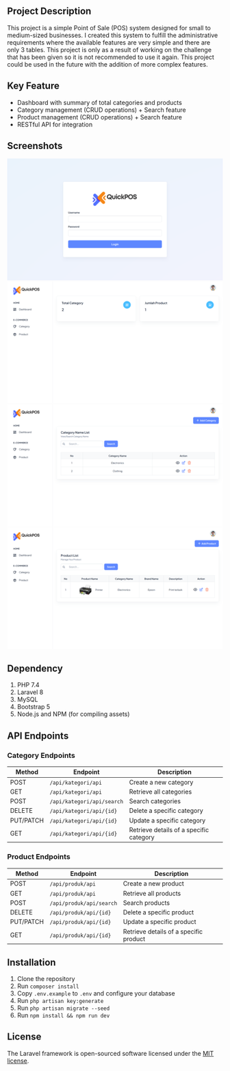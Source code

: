 ## Project Description

This project is a simple Point of Sale (POS) system designed for small to medium-sized businesses. I created this system to fulfill the administrative requirements where the available features are very simple and there are only 3 tables. This project is only as a result of working on the challenge that has been given so it is not recommended to use it again. This project could be used in the future with the addition of more complex features.

## Key Feature
- Dashboard with summary of total categories and products
- Category management (CRUD operations) + Search feature
- Product management (CRUD operations) + Search feature
- RESTful API for integration

<!-- ## Database Design
<img src="Graphviz/graph.png" alt="Database Design" width="50%"> -->

## Screenshots
<img src="Graphviz/Screenshot-apk/login.png" alt="Dashboard">
<img src="Graphviz/Screenshot-apk/dashboard.png" alt="Dashboard">
<img src="Graphviz/Screenshot-apk/category.png" alt="Category">
<img src="Graphviz/Screenshot-apk/product.png" alt="Product">

## Dependency
1. PHP 7.4
2. Laravel 8
3. MySQL
4. Bootstrap 5
5. Node.js and NPM (for compiling assets)

## API Endpoints
### Category Endpoints

| Method      | Endpoint                   | Description                               |
|-------------|----------------------------|-------------------------------------------|
| POST        | `/api/kategori/api`        | Create a new category                     |
| GET         | `/api/kategori/api`        | Retrieve all categories                   |
| POST        | `/api/kategori/api/search` | Search categories                         |
| DELETE      | `/api/kategori/api/{id}`  | Delete a specific category                |
| PUT/PATCH   | `/api/kategori/api/{id}`  | Update a specific category                |
| GET         | `/api/kategori/api/{id}`  | Retrieve details of a specific category   |

### Product Endpoints

| Method      | Endpoint                  | Description                              |
|-------------|---------------------------|------------------------------------------|
| POST        | `/api/produk/api`         | Create a new product                     |
| GET         | `/api/produk/api`         | Retrieve all products                    |
| POST        | `/api/produk/api/search`  | Search products                          |
| DELETE      | `/api/produk/api/{id}`   | Delete a specific product                |
| PUT/PATCH   | `/api/produk/api/{id}`   | Update a specific product                |
| GET         | `/api/produk/api/{id}`   | Retrieve details of a specific product   |


## Installation

1. Clone the repository
2. Run `composer install`
3. Copy `.env.example` to `.env` and configure your database
4. Run `php artisan key:generate`
5. Run `php artisan migrate --seed`
6. Run `npm install && npm run dev`


## License

The Laravel framework is open-sourced software licensed under the [MIT license](https://opensource.org/licenses/MIT).
